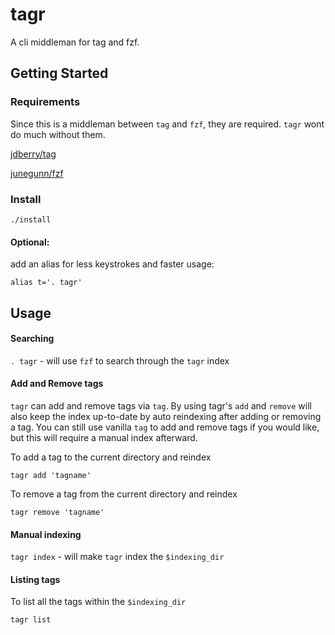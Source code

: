 # tagr

A cli middleman for tag and fzf.




## Getting Started

### Requirements
Since this is a middleman between `tag` and `fzf`, they are required.  `tagr` wont do much without them.

[jdberry/tag](https://github.com/jdberry/tag)

[junegunn/fzf](https://github.com/junegunn/fzf)

### Install
```
./install
```

#### Optional:
add an alias for less keystrokes and faster usage:
```
alias t='. tagr'
```



## Usage

#### Searching
`. tagr` - will use `fzf` to search through the `tagr` index

#### Add and Remove tags
`tagr` can add and remove tags via `tag`. By using tagr's `add` and `remove` will also keep the index up-to-date by auto reindexing after adding or removing a tag.  You can still use vanilla `tag` to add and remove tags if you would like, but this will require a manual index afterward.

To add a tag to the current directory and reindex
```
tagr add 'tagname'
```

To remove a tag from the current directory and reindex
```
tagr remove 'tagname'
```

#### Manual indexing
`tagr index` - will make `tagr` index the `$indexing_dir`

#### Listing tags
To list all the tags within the `$indexing_dir`
```
tagr list
```
